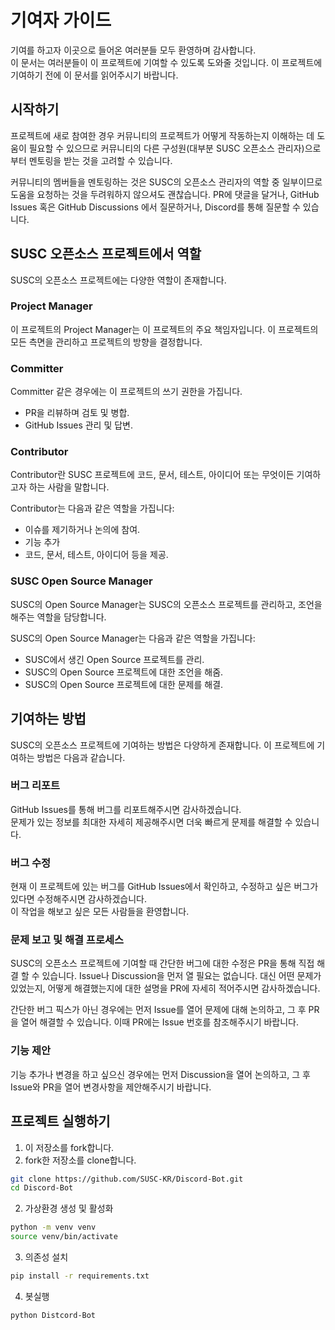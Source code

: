 # 기여자 가이드

기여를 하고자 이곳으로 들어온 여러분들 모두 환영하며 감사합니다.  
이 문서는 여러분들이 이 프로젝트에 기여할 수 있도록 도와줄 것입니다. 이 프로젝트에 기여하기 전에 이 문서를 읽어주시기 바랍니다.  


## 시작하기

프로젝트에 새로 참여한 경우 커뮤니티의 프로젝트가 어떻게 작동하는지 이해하는 데 도움이 필요할 수 있으므로 커뮤니티의 다른 구성원(대부분 SUSC 오픈소스 관리자)으로부터 멘토링을 받는 것을 고려할 수 있습니다. 

커뮤니티의 멤버들을 멘토링하는 것은 SUSC의 오픈소스 관리자의 역할 중 일부이므로 도움을 요청하는 것을 두려워하지 않으셔도 괜찮습니다. PR에 댓글을 달거나, GitHub Issues 혹은 GitHub Discussions 에서 질문하거나, Discord를 통해 질문할 수 있습니다. 

## SUSC 오픈소스 프로젝트에서 역할

SUSC의 오픈소스 프로젝트에는 다양한 역할이 존재합니다.  

### Project Manager
이 프로젝트의 Project Manager는 이 프로젝트의 주요 책임자입니다. 이 프로젝트의 모든 측면을 관리하고 프로젝트의 방향을 결정합니다.  


### Committer
Committer 같은 경우에는 이 프로젝트의 쓰기 권한을 가집니다.

- PR을 리뷰하며 검토 및 병합.
- GitHub Issues 관리 및 답변.


### Contributor
Contributor란 SUSC 프로젝트에 코드, 문서, 테스트, 아이디어 또는 무엇이든 기여하고자 하는 사람을 말합니다.

Contributor는 다음과 같은 역할을 가집니다:
- 이슈를 제기하거나 논의에 참여.
- 기능 추가
- 코드, 문서, 테스트, 아이디어 등을 제공.

### SUSC Open Source Manager
SUSC의 Open Source Manager는 SUSC의 오픈소스 프로젝트를 관리하고, 조언을 해주는 역할을 담당합니다.

SUSC의 Open Source Manager는 다음과 같은 역할을 가집니다:
- SUSC에서 생긴 Open Source 프로젝트를 관리.
- SUSC의 Open Source 프로젝트에 대한 조언을 해줌.
- SUSC의 Open Source 프로젝트에 대한 문제를 해결.


## 기여하는 방법
SUSC의 오픈소스 프로젝트에 기여하는 방법은 다양하게 존재합니다. 이 프로젝트에 기여하는 방법은 다음과 같습니다.

### 버그 리포트
GitHub Issues를 통해 버그를 리포트해주시면 감사하겠습니다.  
문제가 있는 정보를 최대한 자세히 제공해주시면 더욱 빠르게 문제를 해결할 수 있습니다.  

### 버그 수정
현재 이 프로젝트에 있는 버그를 GitHub Issues에서 확인하고, 수정하고 싶은 버그가 있다면 수정해주시면 감사하겠습니다.  
이 작업을 해보고 싶은 모든 사람들을 환영합니다.

### 문제 보고 및 해결 프로세스

SUSC의 오픈소스 프로젝트에 기여할 때 간단한 버그에 대한 수정은 PR을 통해 직접 해결 할 수 있습니다. Issue나 Discussion을 먼저 열 필요는 없습니다. 대신 어떤 문제가 있었는지, 어떻게 해결했는지에 대한 설명을 PR에 자세히 적어주시면 감사하겠습니다.

간단한 버그 픽스가 아닌 경우에는 먼저 Issue를 열어 문제에 대해 논의하고, 그 후 PR을 열어 해결할 수 있습니다. 이때 PR에는 Issue 번호를 참조해주시기 바랍니다.


### 기능 제안

기능 추가나 변경을 하고 싶으신 경우에는 먼저 Discussion을 열어 논의하고, 그 후 Issue와 PR을 열어 변경사항을 제안해주시기 바랍니다.



## 프로젝트 실행하기

1. 이 저장소를 fork합니다.
2. fork한 저장소를 clone합니다.

```bash
git clone https://github.com/SUSC-KR/Discord-Bot.git
cd Discord-Bot
```

2. 가상환경 생성 및 활성화
```bash
python -m venv venv
source venv/bin/activate
```

3. 의존성 설치
```bash
pip install -r requirements.txt
```
4. 봇실행
```bash
python Distcord-Bot
```


